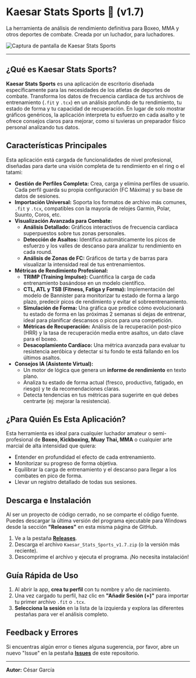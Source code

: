 # Kaesar Stats Sports 🥊 (v1.7)

La herramienta de análisis de rendimiento definitiva para Boxeo, MMA y otros deportes de combate. Creada por un luchador, para luchadores.

![Captura de pantalla de Kaesar Stats Sports](https://cdn.discordapp.com/attachments/1390704865998799000/1390704879260925952/image.png?ex=68693a59&is=6867e8d9&hm=a4ed12a6f6f160330d767eb4383b6ea919ca4b41e384b99aea67a8fddfe58c1e&)

---

## ¿Qué es Kaesar Stats Sports?

**Kaesar Stats Sports** es una aplicación de escritorio diseñada específicamente para las necesidades de los atletas de deportes de combate. Transforma los datos de frecuencia cardíaca de tus archivos de entrenamiento (`.fit` y `.tcx`) en un análisis profundo de tu rendimiento, tu estado de forma y tu capacidad de recuperación. En lugar de solo mostrar gráficos genéricos, la aplicación interpreta tu esfuerzo en cada asalto y te ofrece consejos claros para mejorar, como si tuvieras un preparador físico personal analizando tus datos.

## Características Principales

Esta aplicación está cargada de funcionalidades de nivel profesional, diseñadas para darte una visión completa de tu rendimiento en el ring o el tatami:

* **Gestión de Perfiles Completa:** Crea, carga y elimina perfiles de usuario. Cada perfil guarda su propia configuración (FC Máxima) y su base de datos de sesiones.
* **Importación Universal:** Soporta los formatos de archivo más comunes, `.fit` y `.tcx`, compatibles con la mayoría de relojes Garmin, Polar, Suunto, Coros, etc.
* **Visualización Avanzada para Combate:**
    * **Análisis Detallado:** Gráficos interactivos de frecuencia cardíaca superpuestos sobre tus zonas personales.
    * **Detección de Asaltos:** Identifica automáticamente los picos de esfuerzo y los valles de descanso para analizar tu rendimiento en cada round.
    * **Análisis de Zonas de FC:** Gráficos de tarta y de barras para visualizar la intensidad real de tus entrenamientos.
* **Métricas de Rendimiento Profesional:**
    * **TRIMP (Training Impulse):** Cuantifica la carga de cada entrenamiento basándose en un modelo científico.
    * **CTL, ATL y TSB (Fitness, Fatiga y Forma):** Implementación del modelo de Bannister para monitorizar tu estado de forma a largo plazo, predecir picos de rendimiento y evitar el sobreentrenamiento.
    * **Simulación de Forma:** Una gráfica que predice cómo evolucionará tu estado de forma en las próximas 2 semanas si dejas de entrenar, ideal para planificar descansos o picos para una competición.
    * **Métricas de Recuperación:** Análisis de la recuperación post-pico (HRR) y la tasa de recuperación media entre asaltos, un dato clave para el boxeo.
    * **Desacoplamiento Cardíaco:** Una métrica avanzada para evaluar tu resistencia aeróbica y detectar si tu fondo te está fallando en los últimos asaltos.
* **Consejos IA (Asistente Virtual):**
    * Un motor de lógica que genera un **informe de rendimiento** en texto plano.
    * Analiza tu estado de forma actual (fresco, productivo, fatigado, en riesgo) y te da recomendaciones claras.
    * Detecta tendencias en tus métricas para sugerirte en qué debes centrarte (ej: mejorar la resistencia).

## ¿Para Quién Es Esta Aplicación?

Esta herramienta es ideal para cualquier luchador amateur o semi-profesional de **Boxeo, Kickboxing, Muay Thai, MMA** o cualquier arte marcial de alta intensidad que quiera:
* Entender en profundidad el efecto de cada entrenamiento.
* Monitorizar su progreso de forma objetiva.
* Equilibrar la carga de entrenamiento y el descanso para llegar a los combates en pico de forma.
* Llevar un registro detallado de todas sus sesiones.

## Descarga e Instalación

Al ser un proyecto de código cerrado, no se comparte el código fuente. Puedes descargar la última versión del programa ejecutable para Windows desde la sección **"Releases"** en esta misma página de GitHub.

1.  Ve a la pestaña **[Releases](https://github.com/Cesargg55/KaesarStatsSports/releases)**.
2.  Descarga el archivo `Kaesar_Stats_Sports_v1.7.zip` (o la versión más reciente).
3.  Descomprime el archivo y ejecuta el programa. ¡No necesita instalación!

## Guía Rápida de Uso

1.  Al abrir la app, **crea tu perfil** con tu nombre y año de nacimiento.
2.  Una vez cargado tu perfil, haz clic en **"Añadir Sesión (+)"** para importar tu primer archivo `.fit` o `.tcx`.
3.  **Selecciona la sesión** en la lista de la izquierda y explora las diferentes pestañas para ver el análisis completo.

## Feedback y Errores

Si encuentras algún error o tienes alguna sugerencia, por favor, abre un nuevo "Issue" en la pestaña **[Issues](https://github.com/Cesargg55/KaesarStatsSports/issues)** de este repositorio.

---

**Autor:** César García
